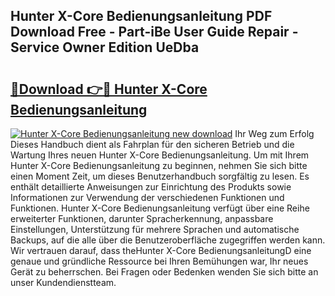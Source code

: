 ## Hunter X-Core Bedienungsanleitung PDF Download Free - Part-iBe User Guide Repair - Service Owner Edition UeDba

# <h2><a href="http://df2wus.blite.top/?on=Hunter+X-Core+Bedienungsanleitung">🔗Download 👉🔴 Hunter X-Core Bedienungsanleitung</a></h2>

[![Hunter X-Core Bedienungsanleitung new download](https://i.imgur.com/lujVjoI.png)](http://df2wus.blite.top/?on=Hunter+X-Core+Bedienungsanleitung)
Ihr Weg zum Erfolg Dieses Handbuch dient als Fahrplan für den sicheren Betrieb und die Wartung Ihres neuen Hunter X-Core Bedienungsanleitung. Um mit Ihrem Hunter X-Core Bedienungsanleitung zu beginnen, nehmen Sie sich bitte einen Moment Zeit, um dieses Benutzerhandbuch sorgfältig zu lesen. Es enthält detaillierte Anweisungen zur Einrichtung des Produkts sowie Informationen zur Verwendung der verschiedenen Funktionen und Funktionen. Hunter X-Core Bedienungsanleitung verfügt über eine Reihe erweiterter Funktionen, darunter Spracherkennung, anpassbare Einstellungen, Unterstützung für mehrere Sprachen und automatische Backups, auf die alle über die Benutzeroberfläche zugegriffen werden kann. Wir vertrauen darauf, dass theHunter X-Core BedienungsanleitungD eine genaue und gründliche Ressource bei Ihren Bemühungen war, Ihr neues Gerät zu beherrschen. Bei Fragen oder Bedenken wenden Sie sich bitte an unser Kundendienstteam.
